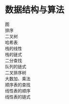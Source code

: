 # 数据结构与算法  
图  
排序  
二叉树  
哈希表   
栈的线性    
栈的链式  
二分查找   
队列的链式    
二叉排序树   
大数加、乘法   
顺序表的查找  
线性表的顺序     
线性表的链式    
